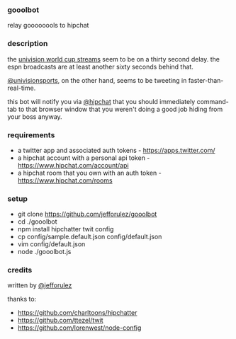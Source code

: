 
### gooolbot

relay goooooools to hipchat 

### description

the [univision world cup streams](http://futbol.univision.com/) 
seem to be on a thirty second delay.  the espn broadcasts are at least another
sixty seconds behind that. 

[@univisionsports](https://twitter.com/UnivisionSports), on the other hand, 
seems to be tweeting in faster-than-real-time.

this bot will notify you via [@hipchat](https://twitter.com/hipchat) that you should 
immediately command-tab to that browser window that you weren't doing a good job 
hiding from your boss anyway.

### requirements

- a twitter app and associated auth tokens - https://apps.twitter.com/
- a hipchat account with a personal api token - https://www.hipchat.com/account/api
- a hipchat room that you own with an auth token - https://www.hipchat.com/rooms

### setup

+ git clone https://github.com/jefforulez/gooolbot
+ cd ./gooolbot
+ npm install hipchatter twit config
+ cp config/sample.default.json config/default.json
+ vim config/default.json
+ node ./gooolbot.js

### credits

written by [@jefforulez](https://github.com/jefforulez)

thanks to:

- https://github.com/charltoons/hipchatter
- https://github.com/ttezel/twit
- https://github.com/lorenwest/node-config


